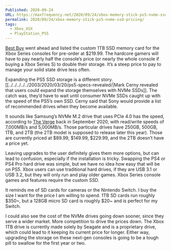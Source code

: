 ```yaml
---
Published: 2020-09-24
URL: https://maxfrequency.net/2020/09/24/xbox-memory-stick-ps5-nvme-ssd-pricing/
permalink: 2020/09/24/xbox-memory-stick-ps5-nvme-ssd-pricing/
tags:
  - Xbox_XSX
  - PlayStation_PS5
---
```

[Best Buy](https://www.bestbuy.com/site/seagate-1tb-game-drive-for-xbox-series-x-and-series-s-external-custom-pci-express-gen4-x2-nvme-solid-state-drive/6425015.p?skuId=6425015) went ahead and listed the custom 1TB SSD memory card for the Xbox Series consoles for pre-order at $219.99. The hardcore gamers will have to pay nearly half the console’s price (or nearly the whole console if buying a Xbox Series S) to double their storage. It’s a steep price to pay to manage your solid state drive less often.

Expanding the PS5 SSD storage is a different story. [[../../../../../2003/2020/03/20/ps5-specs-revealed/|Mark Cerny revealed that users could expand the storage themselves with NVMe SSDs]]. The catch was, they’d have to wait until consumer NVMe SSDs caught up with the speed of the PS5’s own SSD. Cerny said that Sony would provide a list of recommended drives when they become available.

It sounds like Samsung’s NVMe M.2 drive that uses PCIe 4.0 has the speed, according to [The Verge](https://www.theverge.com/2020/9/22/21444428/samsung-pc-980-pro-ssd-solid-state-drive-storage-price) back in September 2020, with read/write speeds of 7,000MB/s and 5,000MB/s. Those particular drives have 250GB, 500GB, 1TB, and 2TB (the 2TB model is supposed to release later this year). Those are currently priced at $89.99, $149.99, $229.99, and the 2TB doesn’t have a price yet.

Leaving upgrades to the user definitely gives them more options, but can lead to confusion, especially if the installation is tricky. Swapping the PS4 or PS4 Pro hard drive was simple, but we have no idea how easy that will be on PS5. Xbox users can use traditional hard drives, if they are USB 3.1 or USB 3.2, but they will only run and play older games. Xbox Series console games and features require the custom SSD.

It reminds me of SD cards for cameras or the Nintendo Switch. I buy the size I want for the price I am willing to spend. 1TB SD cards run roughly $350~, but a 128GB micro SD card is roughly $20~ and is perfect for my Switch.

I could also see the cost of the NVMe drives going down sooner, since they serve a wider market. More competition to drive the prices down. The Xbox 1TB drive is currently made solely by Seagate and is a proprietary drive, which could lead to it keeping its current price for longer. Either way, upgrading the storage on these next-gen consoles is going to be a tough pill to swallow for the first year or two.